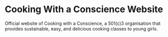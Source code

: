 # Cooking With a Conscience Website
Official website of Cooking with a Conscience, a 501(c)3 organisation that provides sustainable, easy, and delicious cooking classes to young girls.
